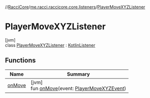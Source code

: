 //[RacciCore](../../../index.md)/[me.racci.raccicore.core.listeners](../index.md)/[PlayerMoveXYZListener](index.md)

# PlayerMoveXYZListener

[jvm]\
class [PlayerMoveXYZListener](index.md) : [KotlinListener](../../me.racci.raccicore.api.extensions/-kotlin-listener/index.md)

## Functions

| Name | Summary |
|---|---|
| [onMove](on-move.md) | [jvm]<br>fun [onMove](on-move.md)(event: [PlayerMoveXYZEvent](../../me.racci.raccicore.api.events/-player-move-x-y-z-event/index.md)) |
